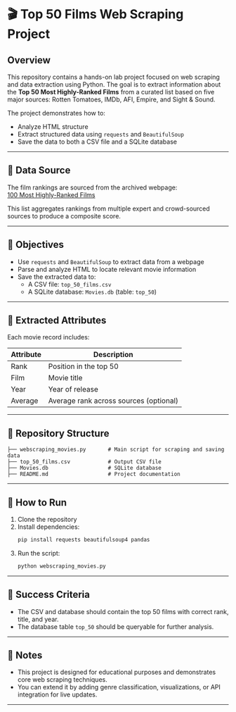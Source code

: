 # 🎬 Top 50 Films Web Scraping Project

## Overview

This repository contains a hands-on lab project focused on web scraping and data extraction using Python. The goal is to extract information about the **Top 50 Most Highly-Ranked Films** from a curated list based on five major sources: Rotten Tomatoes, IMDb, AFI, Empire, and Sight & Sound.

The project demonstrates how to:
- Analyze HTML structure
- Extract structured data using `requests` and `BeautifulSoup`
- Save the data to both a CSV file and a SQLite database

---

## 🔗 Data Source

The film rankings are sourced from the archived webpage:  
[100 Most Highly-Ranked Films](https://web.archive.org/web/20230902185655/https://en.everybodywiki.com/100_Most_Highly-Ranked_Films)

This list aggregates rankings from multiple expert and crowd-sourced sources to produce a composite score.

---

## 🧠 Objectives

- Use `requests` and `BeautifulSoup` to extract data from a webpage  
- Parse and analyze HTML to locate relevant movie information  
- Save the extracted data to:
  - A CSV file: `top_50_films.csv`
  - A SQLite database: `Movies.db` (table: `top_50`)

---

## 📄 Extracted Attributes

Each movie record includes:

| Attribute | Description              |
|----------|--------------------------|
| Rank     | Position in the top 50   |
| Film     | Movie title              |
| Year     | Year of release          |
| Average  | Average rank across sources (optional)

---

## 📂 Repository Structure

```
├── webscraping_movies.py       # Main script for scraping and saving data
├── top_50_films.csv            # Output CSV file
├── Movies.db                   # SQLite database
├── README.md                   # Project documentation
```

---

## 🚀 How to Run

1. Clone the repository  
2. Install dependencies:
   ```bash
   pip install requests beautifulsoup4 pandas
   ```
3. Run the script:
   ```bash
   python webscraping_movies.py
   ```

---

## 🧪 Success Criteria

- The CSV and database should contain the top 50 films with correct rank, title, and year.
- The database table `top_50` should be queryable for further analysis.

---

## 📌 Notes

- This project is designed for educational purposes and demonstrates core web scraping techniques.
- You can extend it by adding genre classification, visualizations, or API integration for live updates.

---
